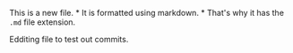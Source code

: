 This is a new file. * It is formatted using markdown. * That's why it has the `.md` file extension.

Edditing file to test out commits.
